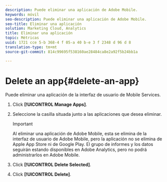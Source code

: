 ```yaml
---
description: Puede eliminar una aplicación de Adobe Mobile.
keywords: móvil
seo-description: Puede eliminar una aplicación de Adobe Mobile.
seo-title: Eliminar una aplicación
solution: Marketing Cloud, Analytics
title: Eliminar una aplicación
topic: Métricas
uuid: 1721 cce 5-b 368-4 f 05-a 40 b-e 3 f 2348 d 96 d 8
translation-type: tm+mt
source-git-commit: 814c99695f538160ae28484ca8e2a92f5b24bb1a

---
```



# Delete an app{#delete-an-app}

Puede eliminar una aplicación de la interfaz de usuario de Mobile Services.

1. Click **[!UICONTROL Manage Apps]**.
1. Seleccione la casilla situada junto a las aplicaciones que desea eliminar.

   >[!IMPORTANT]
   >
   >Al eliminar una aplicación de Adobe Mobile, esta se elimina de la interfaz de usuario de Adobe Mobile, pero la aplicación no se elimina de Apple App Store ni de Google Play. El grupo de informes y los datos seguirán estando disponibles en Adobe Analytics, pero no podrá administrarlos en Adobe Mobile.

1. Click **[!UICONTROL Delete Selected]**.
1. Click **[!UICONTROL Delete]**.
